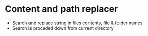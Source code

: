 # Content and path replacer  
 * Search and replace string in files contents, file & folder names  
 * Search is proceded down from current directory  
